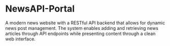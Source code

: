 # NewsAPI-Portal
A modern news website with a RESTful API backend that allows for dynamic news post management. The system enables adding and retrieving news articles through API endpoints while presenting content through a clean web interface.
